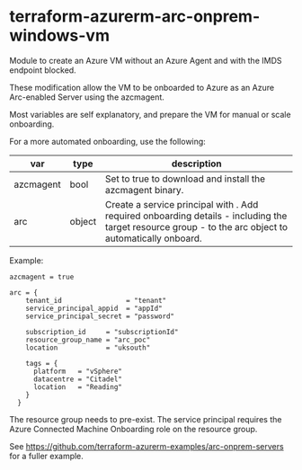 # terraform-azurerm-arc-onprem-windows-vm

Module to create an Azure VM without an Azure Agent and with the IMDS endpoint blocked.

These modification allow the VM to be onboarded to Azure as an Azure Arc-enabled Server using the azcmagent.

Most variables are self explanatory, and prepare the VM for manual or scale onboarding.

For a more automated onboarding, use the following:

| var | type | description |
|---|---|---|
|azcmagent | bool | Set to true to download and install the azcmagent binary. |
|arc | object | Create a service principal with . Add required onboarding details - including the target resource group - to the arc object to automatically onboard. |

Example:

```hcl
azcmagent = true

arc = {
    tenant_id                = "tenant"
    service_principal_appid  = "appId"
    service_principal_secret = "password"

    subscription_id     = "subscriptionId"
    resource_group_name = "arc_poc"
    location            = "uksouth"

    tags = {
      platform   = "vSphere"
      datacentre = "Citadel"
      location   = "Reading"
    }
  }
```

The resource group needs to pre-exist. The service principal requires the Azure Connected Machine Onboarding role on the resource group.

See <https://github.com/terraform-azurerm-examples/arc-onprem-servers> for a fuller example.
